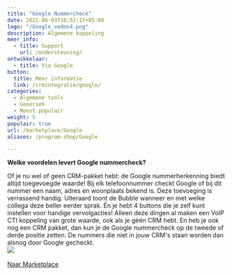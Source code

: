 ```yaml
---
title: "Google Nummercheck"
date: 2021-06-03T16:52:17+05:00
logo: "/Google_vednx4.png"
description: Algemene koppeling
meer_info:
  - title: Support
    url: /ondersteuning/
ontwikkelaar:
  - title: Via Google
button:
  title: Meer informatie
  link: /crmintegratie/google/
categories:
  - Algemene tools
  - Generiek
  - Meest populair
weight: 5
populair: true
url: /marketplace/Google
aliases: /program-shop/Google

---
```


**Welke voordelen levert Google nummercheck?**

Of je nu wel of geen CRM-pakket hebt: de Google nummerherkenning biedt altijd toegevoegde waarde! Bij elk telefoonnummer checkt Google of bij dit nummer een naam, adres en woonplaats bekend is. Deze toevoeging is verrassend handig. Uiteraard toont de Bubble wanneer en met welke collega deze beller eerder sprak. Én je hebt 4 buttons die je zelf kunt instellen voor handige vervolgacties! 
Alleen deze dingen al maken een VoIP CTI koppeling van grote waarde, ook als je géén CRM hebt. En heb je ook nog een CRM pakket, dan kun je de Google nummercheck op de tweede of derde positie zetten. De nummers die niet in jouw CRM's staan worden dan alsnog door Google gecheckt.
<br>
<img src="https://res.cloudinary.com/callvoip/image/upload/v1627546756/googleCRM_k4dnqo.png">
<br><br><a href="/marketplace" class="button">Naar Marketplace</a>
